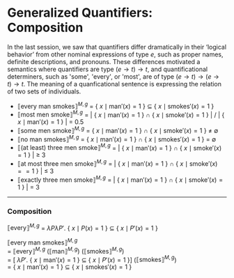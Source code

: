 # Generalized Quantifiers: Composition 

In the last session, we saw that quantifiers differ dramatically in their ‘logical behavior’ from other nominal expressions of type $e$, such as proper names, definite descriptions, and pronouns. These differences motivated a semantics where quantifiers are type $(e \rightarrow t) \rightarrow t$, and quantificational determiners, such as 'some', 'every', or 'most', are of type $(e \rightarrow t) \rightarrow (e \rightarrow t) \rightarrow t$. The meaning of a quanficational sentence is expressing the relation of two sets of individuals. 

- $⟦\text{every man smokes}⟧^{M,g}$ = { $x \mid \text{man}'(x) = 1$ } $\subseteq$ { $x \mid \text{smokes}'(x) = 1$ }
- $⟦\text{most men smoke}⟧^{M,g}$ = | { $x \mid \text{man}'(x)= 1$ } $\cap$ { $x \mid \text{smoke}'(x) =1$ } | / | { $x \mid \text{man}'(x) = 1$ } | = 0.5
- $⟦\text{some men smoke}⟧^{M,g}$ = { $x \mid \text{man}'(x) = 1$ } $\cap$ { $x \mid \text{smoke}'(x) = 1$ } $\neq$ $\emptyset$
- $⟦\text{no man smokes}⟧^{M,g}$ = { $x \mid \text{man}'(x) = 1$ } $\cap$ { $x \mid \text{smokes}'(x) = 1$ } = $\emptyset$
- $⟦\text{(at least) three men smoke}⟧^{M,g}$ = | { $x \mid \text{man}'(x) = 1$ } $\cap$ { $x \mid \text{smoke}'(x) = 1$ } | $\geq$ 3
- $⟦\text{at most three men smoke}⟧^{M,g}$ = | { $x \mid \text{man}'(x) = 1$ } $\cap$ { $x \mid \text{smoke}'(x)= =1$ } | $\leq$ 3
- $⟦\text{exactly three men smoke}⟧^{M,g}$ = | { $x \mid \text{man}'(x) = 1$ } $\cap$ { $x \mid \text{smoke}'(x) = 1$ } | = 3

--- 

### Composition 

$⟦\text{every}⟧^{M,g}$ = $\lambda P \lambda P'$. { $x \mid P(x) = 1$ } $\subseteq$ { $x \mid P'(x) = 1$ }

$⟦\text{every man smokes}⟧^{M,g}$ <br>
= $⟦\text{every}⟧^{M,g}$ ($⟦\text{man}⟧^{M,g}$) ($⟦\text{smokes}⟧^{M,g}$) <br>
= [ $\lambda P'$. { $x \mid \text{man}'(x) = 1$ } $\subseteq$ { $x \mid P'(x) = 1$ }] ($⟦\text{smokes}⟧^{M,g}$) <br>
= { $x \mid \text{man}'(x) = 1$ } $\subseteq$ { $x \mid \text{smokes}'(x) = 1$ } 

